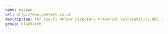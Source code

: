 ```yaml
---
name: eyepwn
url: http://www.pentest.co.uk
description: for Eye-Fi Helper directory traversal vulnerability URL : http://www.pentest.co.uk Groups : blackarch blackarch-exploitation blackarch-wireless
group: blackarch
---
```

